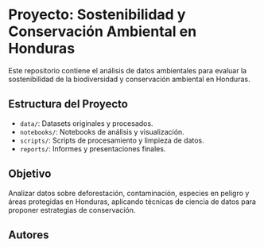 # Proyecto: Sostenibilidad y Conservación Ambiental en Honduras

Este repositorio contiene el análisis de datos ambientales para evaluar la sostenibilidad de la biodiversidad y conservación ambiental en Honduras.

## Estructura del Proyecto

- `data/`: Datasets originales y procesados.
- `notebooks/`: Notebooks de análisis y visualización.
- `scripts/`: Scripts de procesamiento y limpieza de datos.
- `reports/`: Informes y presentaciones finales.

## Objetivo
Analizar datos sobre deforestación, contaminación, especies en peligro y áreas protegidas en Honduras, aplicando técnicas de ciencia de datos para proponer estrategias de conservación.



## Autores

